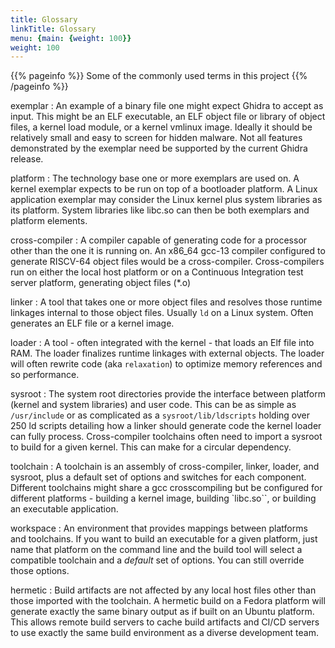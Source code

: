 ```yaml
---
title: Glossary
linkTitle: Glossary
menu: {main: {weight: 100}}
weight: 100
---
```


{{% pageinfo %}}
Some of the commonly used terms in this project
{{% /pageinfo %}}

exemplar
: An example of a binary file one might expect Ghidra to accept as input.  This might be an ELF executable, an ELF object file or library of object files, a kernel load module,
or a kernel vmlinux image.  Ideally it should be relatively small and easy to screen for hidden malware.  Not all features demonstrated by the exemplar need be supported
by the current Ghidra release.

platform
: The technology base one or more exemplars are used on.  A kernel exemplar expects to be run on top of a bootloader platform.  A Linux application exemplar may consider
the Linux kernel plus system libraries as its platform.  System libraries like libc.so can then be both exemplars and platform elements.

cross-compiler
: A compiler capable of generating code for a processor other than the one it is running on.  An x86_64 gcc-13 compiler configured to generate RISCV-64 object files would be a cross-compiler.
Cross-compilers run on either the local host platform or on a Continuous Integration test server platform, generating object files (*.o)

linker
: A tool that takes one or more object files and resolves those runtime linkages internal to those object files.  Usually `ld` on a Linux system.  Often generates an ELF file
or a kernel image.

loader
: A tool - often integrated with the kernel - that loads an Elf file into RAM.  The loader finalizes runtime linkages with external objects.  The loader will often rewrite
code (aka `relaxation`) to optimize memory references and so performance.

sysroot
: The system root directories provide the interface between platform (kernel and system libraries) and user code.
This can be as simple as `/usr/include` or as complicated as a `sysroot/lib/ldscripts` holding
over 250 ld scripts detailing how a linker should generate code the kernel loader can fully process.
Cross-compiler toolchains often need to import a sysroot to build for a given kernel.  This can make for a circular dependency.

toolchain
: A toolchain is an assembly of cross-compiler, linker, loader, and sysroot, plus a default set of options and switches for each component.  Different toolchains might share a gcc
crosscompiling but be configured for different platforms - building a kernel image, building `libc.so``, or building an executable application.

workspace
: An environment that provides mappings between platforms and toolchains.  If you want to build an executable for a given platform, just name that platform on the command line
and the build tool will select a compatible toolchain and a *default* set of options.  You can still override those options.

hermetic
: Build artifacts are not affected by any local host files other than those imported with the toolchain.  A hermetic build on a Fedora platform will generate exactly the same
binary output as if built on an Ubuntu platform.  This allows remote build servers to cache build artifacts and CI/CD servers to use exactly the same build environment as a diverse
development team.
